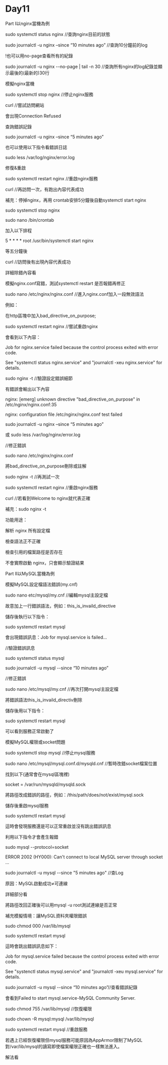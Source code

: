 # Day11

Part I以nginx當機為例

sudo systemctl status nginx   //查詢nginx目前的狀態

sudo journalctl -u nginx –since “10 minutes ago”   //查詢10分鐘前的log

!也可以用no-page查看所有的紀錄

sudo journalctl -u nginx --no-page | tail -n 30   //查詢所有nginx的log紀錄並顯示最後的(最新的)30行

模擬nginx當機

sudo systemctl stop nginx   //停止nginx服務

curl    //嘗試訪問網站

會出現Connection Refused

查詢錯誤記錄

sudo journalctl -u nginx –since “5 minutes ago”

也可以使用以下指令看錯誤日誌

sudo less /var/log/nginx/error.log

修復&重啟

sudo systemctl restart nginx   //重啟nginx服務

curl    //再訪問一次，有跑出內容代表成功

補充：停掉nginx，再用 crontab安排5分鐘後自動systemctl start nginx

sudo systemctl stop nginx

sudo nano /bin/crontab

加入以下排程

5 * * * *   root   /usr/bin/systemctl start nginx

等五分鐘後

curl    //訪問後有出現內容代表成功

詳細除錯內容看

模擬nginx.conf寫錯，測試systemctl restart 是否報錯再修正

sudo nano /etc/nginx/nginx.conf   //進入nginx.conf加入一段無效語法

例如：

在http區塊中加入bad_directive_on_purpose;

sudo systemctl restart nginx   //嘗試重啟nginx

會看到以下內容：

Job for nginx.service failed because the control process exited with error code.

See "systemctl status nginx.service" and "journalctl -xeu nginx.service" for details.

sudo nginx -t   //驗證設定錯誤細節

有錯誤會輸出以下內容

nginx: [emerg] unknown directive "bad_directive_on_purpose" in /etc/nginx/nginx.conf:35

nginx: configuration file /etc/nginx/nginx.conf test failed

sudo journalctl -u nginx –since “5 minutes ago”

或 sudo less /var/log/nginx/error.log

//修正錯誤

sudo nano /etc/nginx/nginx.conf

將bad_directive_on_purpose刪除或註解

sudo nginx -t   //再測試一次

sudo systemctl restart nginx   //重啟nginx服務

curl    //若看到Welcome to nginx就代表正確

補充：sudo nginx -t

功能用途：

解析 nginx 所有設定檔

檢查語法正不正確

檢查引用的檔案路徑是否存在

不會實際啟動 nginx，只會顯示驗證結果

Part II以MySQL當機為例

模擬MySQL設定檔語法錯誤(my.cnf)

sudo nano etc/mysql/my.cnf   //編輯mysql主設定檔

故意加上一行錯誤語法，例如：this_is_invaild_directive

儲存後執行以下指令：

sudo systemctl restart mysql

會出現錯誤訊息：Job for mysql.service is failed…

//驗證錯誤訊息

sudo systemctl status mysql

sudo journalctl -u mysql --since “10 minutes ago”

//修正錯誤

sudo nano /etc/mysql/my.cnf   //再次打開mysql主設定檔

將錯誤語法this_is_invaild_directiv刪除

儲存後用以下指令：

sudo systemctl restart mysql

可以看到服務正常啟動了

模擬MySQL權限或socket問題

sudo systemctl stop mysql   //停止mysql服務

sudo nano /etc/mysql/mysql.conf.d/mysqld.cnf   //暫時改錯socket檔案位置

找到以下(通常會在mysql區塊裡)

socket  =  /var/run/mysqld/mysqld.sock

將路徑改成錯誤的路徑，例如：/this/path/does/not/exist/mysql.sock

儲存後重啟mysql服務

sudo systemctl restart mysql

這時會發現服務還是可以正常重啟並沒有跳出錯誤訊息

利用以下指令才會產生報錯

sudo mysql --protocol=socket

ERROR 2002 (HY000): Can't connect to local MySQL server through socket ...

sudo journalctl -u mysql --since "5 minutes ago"   //查Log

原因：MySQL啟動成功≠可連線

詳細部分看

將路徑改回正確後可以用mysql -u root測試連線是否正常

補充模擬情境：讓MySQL資料夾權限錯誤

sudo chmod 000 /var/lib/mysql

sudo systemctl restart mysql

這時會跳出錯誤訊息如下：

Job for mysql.service failed because the control process exited with error code.

See "systenctl status mysql.service" and "journalctl -xeu mysql.service" for details.

sudo journalctl -u mysql --since “10 minutes ago”//查看錯誤紀錄

會看到Failed to start mysql.service-MySQL Community Server.

sudo chmod 755 /var/lib/mysql   //恢復權限

sudo chown -R mysql:mysql /var/lib/mysql

sudo systemctl restart mysql   //重啟服務

若遇上已經恢復權限但mysql服務可能原因為AppArmor限制了MySQL對/var/lib/mysql的讀寫即使檔案權限正確也一樣無法進入。

解法看


